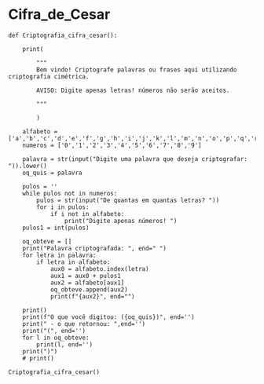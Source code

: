 # Cifra_de_Cesar

    def Criptografia_cifra_cesar():
    
    	print(	
    		
    		"""
    		Bem vindo! Criptografe palavras ou frases aqui utilizando criptografia cimétrica. 
    
    		AVISO: Digite apenas letras! números não serão aceitos. 
    
    		"""
    	   
    	    )
    
    	alfabeto = ['a','b','c','d','e','f','g','h','i','j','k','l','m','n','o','p','q','r','s','t','u','v','w','x','y','z']
    	numeros = ['0','1','2','3','4','5','6','7','8','9']	
    
    	palavra = str(input("Digite uma palavra que deseja criptografar: ")).lower()		
    	oq_quis = palavra	
    	
    	pulos = ''
    	while pulos not in numeros:					
    		pulos = str(input("De quantas em quantas letras? "))
    		for i in pulos:
    			if i not in alfabeto:
    				print("Digite apenas números! ")
    	pulos1 = int(pulos)
    
    	oq_obteve = []
    	print("Palavra criptografada: ", end=" ")	
    	for letra in palavra:
    		if letra in alfabeto:			
    			aux0 = alfabeto.index(letra)
    			aux1 = aux0 + pulos1
    			aux2 = alfabeto[aux1]
    			oq_obteve.append(aux2)
    			print(f"{aux2}", end="")
    			
    	print()
    	print(f"O que você digitou: ({oq_quis})", end='')	
    	print(" - o que retornou: ",end='')	
    	print("(", end='')		
    	for l in oq_obteve:
    		print(l, end='')	
    	print(")")			
    	# print()
    
    Criptografia_cifra_cesar() 

